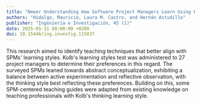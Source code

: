 ```yaml
---
title: "Newer Understanding How Software Project Managers Learn Using Kolb's Learning Style Inventory"
authors: "Hidalgo, Mauricio, Laura M. Castro, and Hernán Astudillo"
publisher: "Ingeniería e Investigación, 45 (1)"
date: 2025-05-31 00:00:00 +0200
doi: 10.15446/ing.investig.115837 
---
```

This research aimed to identify teaching techniques that better align with SPMs' learning styles. Kolb's learning styles test was administered to 27 project managers to determine their preferences in this regard. The surveyed SPMs leaned towards abstract conceptualization, exhibiting a balance between active experimentation and reflective observation, with the thinking style best reflecting these preferences. Building on this, some SPM-centered teaching guides were adapted from existing knowledge on teaching professionals with Kolb's thinking learning style.
